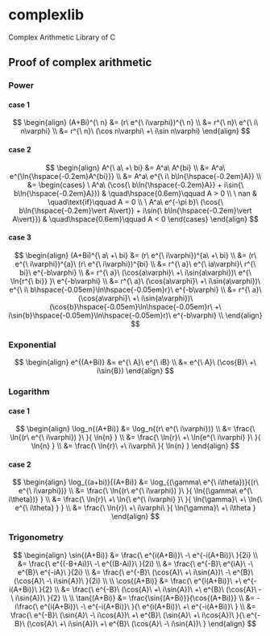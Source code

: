 # complexlib
Complex Arithmetic Library of C

## Proof of complex arithmetic  
### Power
#### case 1
$$
\begin{align}
    (A+Bi)^{\ n}
        &= (r\ e^{\ i\varphi})^{\ n} \\
        &= r^{\ n}\ e^{\ i\ n\varphi} \\
        &= r^{\ n}\ (\cos n\varphi\ +\ i\sin n\varphi)
\end{align}
$$  

#### case 2
$$
\begin{align}
    A^{\ a\ +\ bi}
        &= A^a\ A^{bi} \\
        &= A^a\ e^{\ln{\hspace{-0.2em}A^{bi}}} \\
        &= A^a\ e^{\ i\ b\ln{\hspace{-0.2em}A}} \\
        &=
    \begin{cases}
        \ A^a\ (\cos{\ b\ln{\hspace{-0.2em}A}} + i\sin{\ b\ln{\hspace{-0.2em}A}}) 
            & \quad\hspace{0.6em}\qquad A > 0 \\
        \ nan 
            & \quad\text{if}\qquad A = 0 \\
        \ A^a\ e^{-\pi b}\ (\cos{\ b\ln{\hspace{-0.2em}\vert A\vert}} + i\sin{\ b\ln{\hspace{-0.2em}\vert A\vert}})
            & \quad\hspace{0.6em}\qquad A < 0 
    \end{cases}
\end{align}
$$

#### case 3
$$
\begin{align}		
    (A+Bi)^{\ a\ +\ bi} 
        &= (r\ e^{\ i\varphi})^{a\ +\ bi} \\
        &= (r\ e^{\ i\varphi})^{a}\ (r\ e^{\ i\varphi})^{bi} \\
        &= r^{\ a}\ e^{\ ia\varphi}\ r^{\ bi}\ e^{-b\varphi} \\
        &= r^{\ a}\ (\cos{a\varphi}\ +\ i\sin{a\varphi})\ e^{\ \ln{r^{\ bi}} }\ e^{-b\varphi} \\
        &= r^{\ a}\ (\cos{a\varphi}\ +\ i\sin{a\varphi})\ e^{\ i\ b\hspace{-0.05em}\ln\hspace{-0.05em}r}\ e^{-b\varphi} \\
        &= r^{\ a}\ (\cos{a\varphi}\ +\ i\sin{a\varphi})\ (\cos{b}\hspace{-0.05em}\ln\hspace{-0.05em}r\ +\ i\sin{b}\hspace{-0.05em}\ln\hspace{-0.05em}r)\ e^{-b\varphi} \\
\end{align}
$$

### Exponential
$$
\begin{align}
    e^{(A+Bi)}
        &= e^{\ A}\ e^{\ iB} \\
        &= e^{\ A}\ (\cos{B}\ +\ i\sin{B})
\end{align}
$$

### Logarithm
#### case 1
$$
\begin{align}
    \log_n{(A+Bi)}
    	&= \log_n{(r\ e^{\ i\varphi})} \\
        &= \frac{\ \ln{(r\ e^{\ i\varphi}) }\ }{ \ln{n} } \\
        &= \frac{\ \ln{r}\ +\ \ln{e^{\ i\varphi} }\ }{ \ln{n} } \\
        &= \frac{\ \ln{r}\ +\ i\varphi\ }{ \ln{n} }
\end{align}
$$

#### case 2
$$
\begin{align}
    \log_{(a+bi)}{(A+Bi)}
    	&= \log_{(\gamma\ e^{\ i\theta})}{(r\ e^{\ i\varphi})} \\
        &= \frac{\ \ln{(r\ e^{\ i\varphi}) }\ }{ \ln{(\gamma\ e^{\ i\theta})} } \\
        &= \frac{\ \ln{r}\ +\ \ln{\ e^{\ i\varphi} }\ }{ \ln{\gamma}\ +\ \ln{\ e^{\ i\theta} } } \\
        &= \frac{\ \ln{r}\ +\ i\varphi\ }{ \ln{\gamma}\ +\ i\theta }
\end{align}
$$

### Trigonometry
$$
\begin{align}
    \sin{(A+Bi)}
    	&= \frac{\ e^{i(A+Bi)}\ -\ e^{-i(A+Bi)}\ }{2i} \\
        &= \frac{\ e^{(-B+Ai)}\ -\ e^{(B-Ai)}\ }{2i} \\
        &= \frac{\ e^{-B}\ e^{iA}\ -\ e^{B}\ e^{-iA}\ }{2i} \\
        &= \frac{\ e^{-B}\ (\cos{A}\ +\ i\sin{A})\ -\ e^{B}\ (\cos{A}\ -\ i\sin{A})\ }{2i} \\
    \\
    \cos{(A+Bi)}
    	&= \frac{\ e^{i(A+Bi)}\ +\ e^{-i(A+Bi)}\ }{2} \\
        &= \frac{\ e^{-B}\ (\cos{A}\ +\ i\sin{A})\ +\ e^{B}\ (\cos{A}\ -\ i\sin{A})\ }{2} \\
    \\
    \tan{(A+Bi)}
    	&= \frac{\sin{(A+Bi)}}{\cos{(A+Bi)}} \\
        &= -i\frac{\ e^{i(A+Bi)}\ -\ e^{-i(A+Bi)}\ }{\ e^{i(A+Bi)}\ +\ e^{-i(A+Bi)}\ } \\
        &= \frac{\ e^{-B}\ (\sin{A}\ -\ i\cos{A})\ +\ e^{B}\ (\sin{A}\ +\ i\cos{A})\ }{\ e^{-B}\ (\cos{A}\ +\ i\sin{A})\ +\ e^{B}\ (\cos{A}\ -\ i\sin{A})\ }
\end{align}
$$
